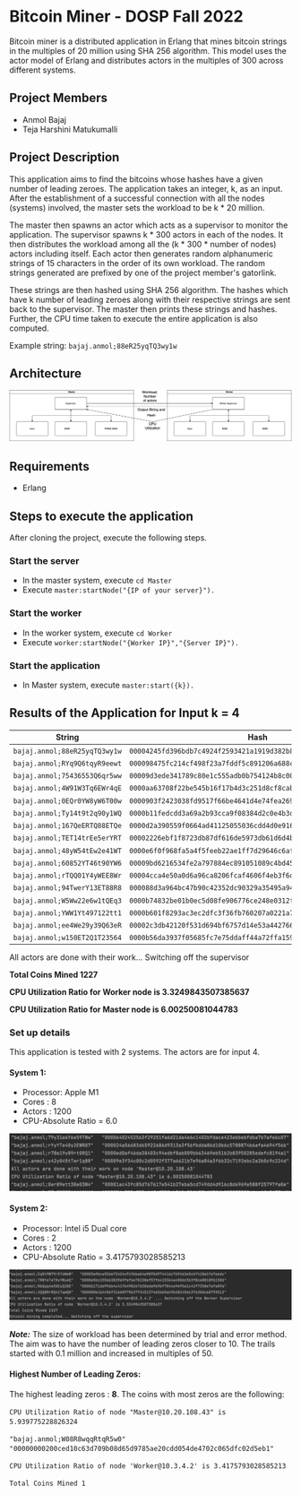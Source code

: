 # Bitcoin Miner - DOSP Fall 2022 
Bitcoin miner is a distributed application in Erlang that mines bitcoin strings in the 
multiples of 20 million using SHA 256 algorithm. This model uses the actor model of 
Erlang and distributes actors in the multiples of 300 across different systems.

## Project Members
* Anmol Bajaj
* Teja Harshini Matukumalli

## Project Description

This application aims to find the bitcoins whose hashes have a given number of
leading zeroes. The application takes an integer, k, as an input. After the establishment
of a successful connection with all the nodes (systems) involved, the master sets 
the workload to be k * 20 million. 

The master then spawns an actor which acts as a supervisor to monitor the application. 
The supervisor spawns k * 300 actors in each of the nodes. It then distributes the 
workload among all the (k * 300 * number of nodes) actors including itself. Each actor then generates
random alphanumeric strings of 15 characters in the order of its own workload. The random strings generated are 
prefixed by one of the project member's gatorlink. 

These strings are then hashed using SHA 256 algorithm. The hashes which have k number of 
leading zeroes along with their respective strings are sent back to the supervisor. The master 
then prints these strings and hashes. Further, the CPU time taken to execute the entire 
application is also computed. 

Example string: `bajaj.anmol;88eR25yqTQ3wy1w`

## Architecture

![alt text](https://github.com/anmbajaj/DOSPFall2022/blob/main/bitcoin-miner/BitcoinMiner.png)

## Requirements

* Erlang

## Steps to execute the application

After cloning the project, execute the following steps.

### Start the server

* In the master system, execute `cd Master`
* Execute `master:startNode("{IP of your server}").`

### Start the worker

* In the worker system, execute `cd Worker`
* Execute `worker:startNode("{Worker IP}","{Server IP}").`

### Start the application

* In Master system, execute `master:start({k}).`


## Results of the Application for Input k = 4


| String                        | Hash                                                             |
| ----------------------------- |:----------------------------------------------------------------:|
| `bajaj.anmol;88eR25yqTQ3wy1w`   | `00004245fd396bdb7c4924f2593421a1919d382b896c7d56101d6d779b57711a` | 
| `bajaj.anmol;RYq9Q6tqyR9eewt`   | `000098475fc214cf498f23a7fddf5c891206a688cb6e3fab96b12abc2774132c` |
| `bajaj.anmol;75436553Q6qr5ww`   | `00009d3ede341789c80e1c555adb0b754124b8c0037d10f70904d782741f2315` |
| `bajaj.anmol;4W91W3Tq6EWr4qE`   | `0000aa63708f22be545b16f17b4d3c251d8cf8caba898872697faa933c1717a8` |
| `bajaj.anmol;0EQr0YW8yW6T00w`   | `0000903f2423038fd9517f66be4641d4e74fea269ed11d0d6c11863414d3c3b8` |
| `bajaj.anmol;Ty14t9t2q90y1WQ`   | `0000b11fedcdd3a69a2b93cca9f08384d2c0e4b3df4b6139b8c8e6b19b07185a` |
| `bajaj.anmol;167QeERTQ88ETQe`   | `0000d2a390559f0664ad41125055036cdd4d0e916740c899a9966ba858267d5b` |
| `bajaj.anmol;TET14trEe5erYRT`   | `00002226ebf1f8723db87df616de5973db61d6d4b41832169c5fadf6db26bf62` |
| `bajaj.anmol;48yW54tEw2e41WT`   | `0000e6f0f968fa5a4f5feeb22ae1ff7d29646c6af2d9ff3691cb4aab6c832351` |
| `bajaj.anmol;60852YT46t90YW6`   | `00009bd6216534fe2a797884ec891051089c4bd457d2535adb83f9d7d3d725b3` |
| `bajaj.anmol;rTQQ01Y4yWEE8Wr`   | `00004cca4e50a0d6a96ca8206fcaf4606f4eb3f6d52a6ac5bed5be104625479f` |
| `bajaj.anmol;94TwerY13ET88R8`   | `000088d3a964bc47b90c42352dc90329a35495a94559d4378d3cd5629edadb90` |
| `bajaj.anmol;W5Ww22e6w1tQEq3`   | `0000b74832be01b0ec5d08fe906776ce248e0312f7e195532eb5d779b6f6db21` |
| `bajaj.anmol;YWW1Yt497122tt1`   | `0000b601f8293ac3ec2dfc3f36fb760207a0221a7dff460e4f3e57f646efdcbf` |
| `bajaj.anmol;ee4We29y39Q63eR`   | `00002c3db42120f531d694bf6757d14e53a44276656c72394cabe2afcd2eb297` |
| `bajaj.anmol;w150ET2Q1T23564`   | `0000b56da3937f05685fc7e75ddaff44a72ffa159400bfd4ee70fc2e6d8dfdc3` |

All actors are done with their work... Switching off the supervisor

**Total Coins Mined 1227** 

**CPU Utilization Ratio for Worker node is 3.3249843507385637**

**CPU Utilization Ratio for Master node is  6.00250081044783**


### Set up details

This application is tested with 2 systems. The actors are for input 4. 

#### System 1:

* Processor: Apple M1
* Cores : 8
* Actors : 1200
* CPU-Absolute Ratio =  6.0

![alt text](https://github.com/anmbajaj/DOSPFall2022/blob/main/bitcoin-miner/Master_CPU_time.png)


#### System 2:

* Processor: Intel i5 Dual core
* Cores : 2
* Actors : 1200
* CPU-Absolute Ratio = 3.4175793028585213

![alt text](https://github.com/anmbajaj/DOSPFall2022/blob/main/bitcoin-miner/Worker_CPU_time.png)


***Note:*** The size of workload has been determined by trial and error method. The 
aim was to have the number of leading zeros closer to 10. The trails started 
with 0.1 million and increased in multiples of 50. 

#### Highest Number of Leading Zeros:
The highest leading zeros : **8**. The coins with most zeros are the following:


`CPU Utilization Ratio of node "Master@10.20.108.43" is 5.939775228826324`

`"bajaj.anmol;W08R8wqqRtqR5w0"   "00000000200ced10c63d709b08d65d9785ae20cdd054de4702c065dfc02d5eb1"`

`CPU Utilization Ratio of node 'Worker@10.3.4.2' is 3.4175793028585213`

`Total Coins Mined 1`     








